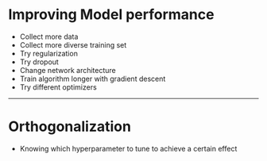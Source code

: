 # Improving Model performance
  - Collect more data
  - Collect more diverse training set
  - Try regularization
  - Try dropout
  - Change network architecture
  - Train algorithm longer with gradient descent
  - Try different optimizers

---

# Orthogonalization
  - Knowing which hyperparameter to tune to achieve a certain effect

